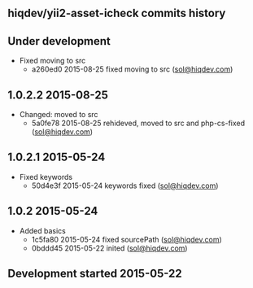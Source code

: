 hiqdev/yii2-asset-icheck commits history
----------------------------------------

## Under development

- Fixed moving to src
    - a260ed0 2015-08-25 fixed moving to src (sol@hiqdev.com)

## 1.0.2.2 2015-08-25

- Changed: moved to src
    - 5a0fe78 2015-08-25 rehideved, moved to src and php-cs-fixed (sol@hiqdev.com)

## 1.0.2.1 2015-05-24

- Fixed keywords
    - 50d4e3f 2015-05-24 keywords fixed (sol@hiqdev.com)

## 1.0.2 2015-05-24

- Added basics
    - 1c5fa80 2015-05-24 fixed sourcePath (sol@hiqdev.com)
    - 0bddd45 2015-05-22 inited (sol@hiqdev.com)

## Development started 2015-05-22

